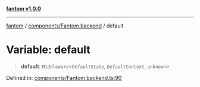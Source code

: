 [**fantom v1.0.0**](../../../README.md)

***

[fantom](../../../README.md) / [components/Fantom.backend](../README.md) / default

# Variable: default

> **default**: `Middleware`\<`DefaultState`, `DefaultContext`, `unknown`\>

Defined in: [components/Fantom.backend.ts:90](https://github.com/ispyhumanfly/fantom/blob/dc6b6b3b0135c5a349e53bb16272a109c9a9cf07/components/Fantom.backend.ts#L90)
